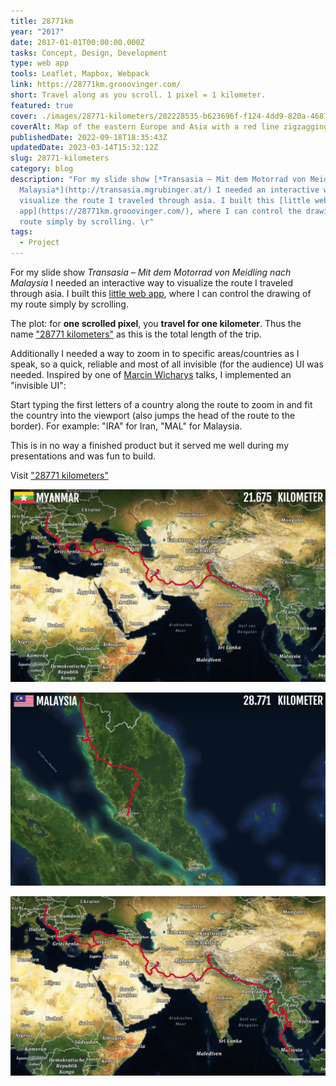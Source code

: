 ```yaml
---
title: 28771km
year: "2017"
date: 2017-01-01T00:00:00.000Z
tasks: Concept, Design, Development
type: web app
tools: Leaflet, Mapbox, Webpack
link: https://28771km.grooovinger.com/
short: Travel along as you scroll. 1 pixel = 1 kilometer.
featured: true
cover: ./images/28771-kilometers/202228535-b623696f-f124-4dd9-820a-4687aa321dd8.jpg
coverAlt: Map of the eastern Europe and Asia with a red line zigzagging from Austria to Myanmar.
publishedDate: 2022-09-18T18:35:43Z
updatedDate: 2023-03-14T15:32:12Z
slug: 28771-kilometers
category: blog
description: "For my slide show [*Transasia – Mit dem Motorrad von Meidling nach
  Malaysia*](http://transasia.mgrubinger.at/) I needed an interactive way to
  visualize the route I traveled through asia. I built this [little web
  app](https://28771km.grooovinger.com/), where I can control the drawing of my
  route simply by scrolling. \r"
tags:
  - Project
---
```




For my slide show *Transasia – Mit dem Motorrad von Meidling nach Malaysia* I needed an interactive way to visualize the route I traveled through asia. I built this [little web app](https://28771km.grooovinger.com/), where I can control the drawing of my route simply by scrolling.

The plot: for **one scrolled pixel**, you **travel for one kilometer**. Thus the name ["28771 kilometers"](https://28771km.grooovinger.com/) as this is the total length of the trip.

Additionally I needed a way to zoom in to specific areas/countries as I speak, so a quick, reliable and most of all invisible (for the audience) UI was needed. Inspired by one of [Marcin Wicharys](https://twitter.com/mwichary) talks, I implemented an "invisible UI":

Start typing the first letters of a country along the route to zoom in and fit the country into the viewport (also jumps the head of the route to the border). For example: "IRA" for Iran, "MAL" for Malaysia.

This is in no way a finished product but it served me well during my presentations and was fun to build.

Visit ["28771 kilometers"](https://28771km.grooovinger.com/)

![28771km_01](./images/28771-kilometers/202228535-b623696f-f124-4dd9-820a-4687aa321dd8.jpg)

![28771km_02](./images/28771-kilometers/202228605-95b5240b-5613-4594-ad4a-14ece003d1de.jpg)

![28771km_03](./images/28771-kilometers/202228617-b8a9ad9b-d4d7-4e99-981a-28d808332839.jpg)
